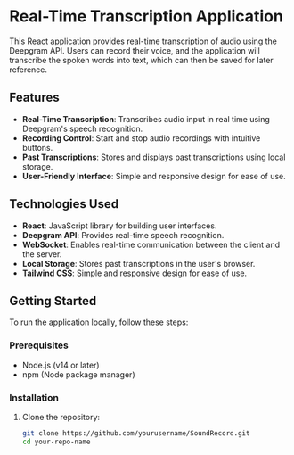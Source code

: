 # Real-Time Transcription Application

This React application provides real-time transcription of audio using the Deepgram API. Users can record their voice, and the application will transcribe the spoken words into text, which can then be saved for later reference.

## Features

- **Real-Time Transcription**: Transcribes audio input in real time using Deepgram's speech recognition.
- **Recording Control**: Start and stop audio recordings with intuitive buttons.
- **Past Transcriptions**: Stores and displays past transcriptions using local storage.
- **User-Friendly Interface**: Simple and responsive design for ease of use.

## Technologies Used

- **React**: JavaScript library for building user interfaces.
- **Deepgram API**: Provides real-time speech recognition.
- **WebSocket**: Enables real-time communication between the client and the server.
- **Local Storage**: Stores past transcriptions in the user's browser.
- **Tailwind CSS**: Simple and responsive design for ease of use.

## Getting Started

To run the application locally, follow these steps:

### Prerequisites

- Node.js (v14 or later)
- npm (Node package manager)

### Installation

1. Clone the repository:

   ```bash
   git clone https://github.com/yourusername/SoundRecord.git
   cd your-repo-name
